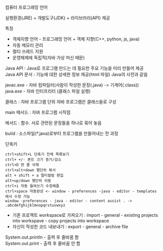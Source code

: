 컴퓨터 프로그래밍 언어

실행환경(JRE) + 개발도구(JDK) + 라이브러리(API) 제공

특징

- 객체지향 언어 - 프로그래밍 언어 + 객체 지향(C++, python, js, java)
- 자동 메모리 관리
- 멀티 쓰레드 지원
- 운영체제에 독립적(자바 가상 머신 때문)

Java API : Java로 프로그램 만드는 데 필요한 주요 기능을 미리 만들어 제공  
Java API 문서 : 기능에 대한 상세한 정보 제공(html 파일) Java의 사전과 같음

javac.exe - 자바 컴파일러(사람이 작성한 문장(.java) -> 기계어(.class))  
java.exe - 자바 인터프리터 (클래스 파일 실행)

클래스 : 자바 프로그램 단위
자바 프로그램은 클래스들로 구성

main 메서드 : 자바 프로그램 시작점

메서드 : 함수. 서로 관련된 문장들을 하나로 묶어 놓음

build : 소스파일(\*.java)로부터 프로그램을 만들어내는 전 과정

단축키

```
ctrl+shift+L 단축기 전체 목록보기
ctrl+ +/- 폰트 크기 증가/감소
ctrl+D 한 줄 삭제
ctrl+alt+down 행단위 복사
alt + shift + a 멀티컬럼 편집
alt+up/down 행단위 이동
ctrl+i 자동 들여쓰기 수정해줌
ctrl+space 자동완성 <- window - preferences -java - editor - templates 에서 수정 가능
window -preferences - java - editor - content assist . -> .abcdefghijklmnopqrstuvwxyz
```

- 기존 프로젝트 workspace로 가져오기
  : import - general - existing projects into workspave - copy projects into workspace
- 자신이 작성한 코드 내보내기
  : export - general - archive file

System.out.println - 출력 후 줄바꿈 함  
System.out.print - 출력 후 줄바꿈 안 함
